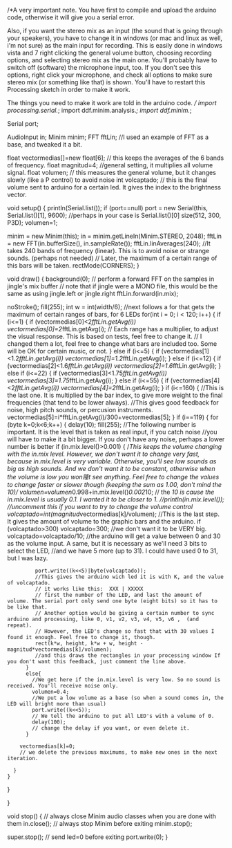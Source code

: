 /*A very important note. You have first to compile and upload the arduino code, otherwise
it will give you a serial error.

Also, if you want the stereo mix as an input (the sound that is going through your speakers), you
have to change it in windows (or mac and linux as well, i'm not sure) as the main input for recording.
This is easily done in windows vista and 7 right clicking the general volume button, choosing recording
options, and selecting stereo mix as the main one. You'll probably have to switch off (software) the
microphone input, too. If you don't see this options, right click your microphone, and check all
options to make sure stereo mix (or something like that) is shown. You'll have to restart this Processing
sketch in order to make it work.

The things you need to make it work are told in the arduino code.
*/
import processing.serial.*;
import ddf.minim.analysis.*;
import ddf.minim.*;

Serial port;

AudioInput in;
Minim minim;
FFT fftLin;
//I used an example of FFT as a base, and tweaked it a bit.

float vectormedias[]=new float[6]; // this keeps the averages of the 6 bands of frequency.
float magnitud=4; //general setting, it multiplies all volume signal.
float volumen;  // this measures the general volume, but it changes slowly (like a P control) to avoid noise
int volcaptado; // this is the final volume sent to arduino for a certain led. It gives the index to the brightness vector.

void setup()
{
  println(Serial.list());
  if (port==null)
    port = new Serial(this, Serial.list()[1], 9600);
    //perhaps in your case is Serial.list()[0]
  size(512, 300, P3D);
  volumen=1;

  minim = new Minim(this);
  in = minim.getLineIn(Minim.STEREO, 2048);
  fftLin = new FFT(in.bufferSize(), in.sampleRate());
  fftLin.linAverages(240);
  //It takes 240 bands of frequency (linear). This is to avoid noise or strange sounds. (perhaps not needed)
 // Later, the maximum of a certain range of this bars will be taken.
  rectMode(CORNERS);
}

void draw()
{
  background(0);
  // perform a forward FFT on the samples in jingle's mix buffer
  // note that if jingle were a MONO file, this would be the same as using jingle.left or jingle.right
  fftLin.forward(in.mix);

  noStroke();
  fill(255);
  int w = int(width/6);
  //next follows a for that gets the maximum of certain ranges of bars, for 6 LEDs
  for(int i = 0; i < 120; i++)
  {
    if (i<=1)
    {
      if (vectormedias[0]<2*fftLin.getAvg(i))
        vectormedias[0]=2*fftLin.getAvg(i);
      // Each range has a multiplier, to adjust the visual response. This is based on tests, feel free to change it.
      // I changed them a lot, feel free to change what bars are included too. Some will be OK for certain music, or not.
    }
    else if (i<=5)
    {
      if (vectormedias[1]<1.2*fftLin.getAvg(i))
        vectormedias[1]=1.2*fftLin.getAvg(i);
    }
    else if (i<=12)
    {
      if (vectormedias[2]<1.6*fftLin.getAvg(i))
        vectormedias[2]=1.6*fftLin.getAvg(i);
    }
    else if (i<=22)
    {
      if (vectormedias[3]<1.75*fftLin.getAvg(i))
        vectormedias[3]=1.75*fftLin.getAvg(i);
    }
    else if (i<=55)
    {
      if (vectormedias[4]<2*fftLin.getAvg(i))
        vectormedias[4]=2*fftLin.getAvg(i);
    }
    if (i<=160)
    {
      //This is the last one. It is multiplied by the bar index, to give more weight to the final frequencies (that tend to be lower always).
      //This gives good feedback for noise, high pitch sounds, or percusion instruments.
      vectormedias[5]=i*fftLin.getAvg(i)/300+vectormedias[5];
    }
    if (i==119)
    {
      for (byte k=0;k<6;k++)
      { delay(10);
        fill(255);
          //The following number is important. It is the level that is taken as real input, if you catch noise
         //you will have to make it a bit bigger. If you don't have any noise, perhaps a lower number is better
          if (in.mix.level()>0.001)
          { /*This keeps the volume changing with the in.mix level. However, we don't want it to change
             very fast, because in.mix.level is very variable. Otherwise, you'll see low sounds as big as high sounds.
             And we don't want it to be constant, otherwise when the volume is low you won隆t see anything.
             Feel free to change the values to change faster or slower though (keeping the sum as 1.00, don't mind the *10)*/
            volumen=volumen*0.998+in.mix.level()*0.002*10; // the *10 is cause the in.mix.level is usually 0.1. I wanted it to be closer to 1.
              //println(in.mix.level());  //uncomment this if you want to try to change the volume control
             volcaptado=int(magnitud*vectormedias[k]/volumen);
             //This is the last step. It gives the amount of volume to the graphic bars and the arduino.
              if (volcaptado>300)
                volcaptado=300;
                //we don't want it to be VERY big.
              volcaptado=volcaptado/10;
              //the arduino will get a value between 0 and 30 as the volume input. A same, but it is necessary as we'll need 3 bits to select the LED,
              //and we have 5 more (up to 31). I could have used 0 to 31, but I was lazy.
            
             port.write((k<<5)|byte(volcaptado));
             //This gives the arduino wich led it is with K, and the value of volcaptado.
             // it works like this:  XXX | XXXXX
             // first the number of the LED, and last the amount of volume. The serial port only send one byte (eight bits) so it has to be like that.
             // Another option would be giving a certain number to sync arduino and processing, like 0, v1, v2, v3, v4, v5, v6 ,  (and repeat).
             // However, the LED's change so fast that with 30 values I found it enough. Feel free to change it, though.
             rect(k*w, height, k*w + w, height - magnitud*vectormedias[k]/volumen);
             //and this draws the rectangles in your processing window If you don't want this feedback, just comment the line above.
          }
          else{
            //We get here if the in.mix.level is very low. So no sound is received. You'll receive noise only.
            volumen=0.4;
            //We put a low volume as a base (so when a sound comes in, the LED will bright more than usual)
            port.write((k<<5));
            // We tell the arduino to put all LED's with a volume of 0.
            delay(100);
            // change the delay if you want, or even delete it.
          }
      
        vectormedias[k]=0;
        // we delete the previous maximums, to make new ones in the next iteration.

      }
    }

  }

}

void stop()
{
  // always close Minim audio classes when you are done with them
  in.close();
  // always stop Minim before exiting
  minim.stop();

  super.stop();
  // send led=0 before exiting
  port.write(0);
} 

